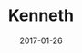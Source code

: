 ---
title: Kenneth
collection:
  - players

location: "Washington, US"
etalus: true
kraig: true
twitchLink: "http://twitch.tv/xxkenneth"
steamLink: "http://steamcommunity.com/id/kennethdota"

date: 2017-01-26

thumbnail: kenneth.png

description: "Professional Rivals of Aether player. Top Etalus, Kragg, and Zetterburn player. Guest author for TSMSB."
---